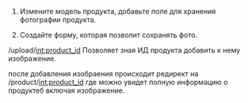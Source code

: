 1. Измените модель продукта, добавьте поле для хранения фотографии продукта.

2. Создайте форму, которая позволит сохранять фото.


/upload/<int:product_id> Позволяет зная ИД продукта добавить к нему изображение.

после добавления изобраения происходит редирект на /product/<int:product_id> где можно увидет полную информацию о продуктеб включая изображение.
